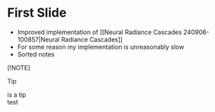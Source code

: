 # First Slide

- Improved implementation of
  [[Neural Radiance Cascades 240908-100857|Neural Radiance Cascades]]
- For some reason my implementation is unreasonably slow
- Sorted notes

[!NOTE]

> [!TIP]
>
> is a tip\
> test
